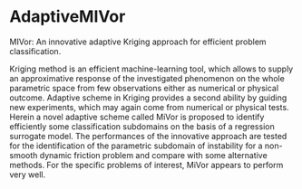 # AdaptiveMIVor
MIVor: An innovative adaptive Kriging approach for efficient problem classification.

Kriging method is an efficient machine-learning tool, which allows to supply an approximative response of the investigated phenomenon on the whole parametric space from few observations either as numerical or physical outcome. Adaptive scheme in Kriging provides a second ability by guiding new experiments, which may again come from numerical or physical tests. Herein a novel adaptive scheme called MiVor is proposed to identify efficiently some classification subdomains on the basis of a regression surrogate model. The performances of the innovative approach are tested for the identification of the parametric subdomain of instability for a non-smooth dynamic friction problem and compare with some alternative methods. For the specific problems of interest, MiVor appears to perform very well.
